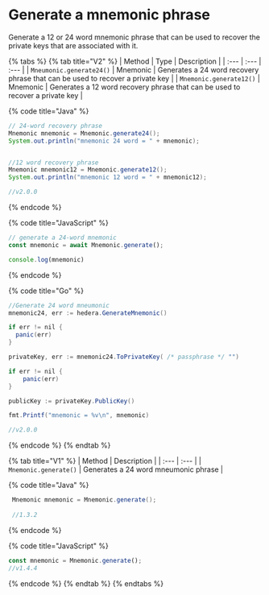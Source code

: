 # Generate a mnemonic phrase

Generate a 12 or 24 word mnemonic phrase that can be used to recover the private keys that are associated with it. 

{% tabs %}
{% tab title="V2" %}
| Method | Type | Description |
| :--- | :--- | :--- |
| `Mneumonic.generate24()` | Mnemonic | Generates a 24 word recovery phrase that can be used to recover a private key |
| `Mnemonic.generate12()` | Mnemonic | Generates a 12 word recovery phrase that can be used to recover a private key |

{% code title="Java" %}
```java
// 24-word recovery phrase
Mnemonic mnemonic = Mnemonic.generate24();
System.out.println("mnemonic 24 word = " + mnemonic);


//12 word recovery phrase
Mnemonic mnemonic12 = Mnemonic.generate12();
System.out.println("mnemonic 12 word = " + mnemonic12);

//v2.0.0
```
{% endcode %}

{% code title="JavaScript" %}
```javascript
// generate a 24-word mnemonic
const mnemonic = await Mnemonic.generate();

console.log(mnemonic)
```
{% endcode %}

{% code title="Go" %}
```java
//Generate 24 word mneumonic
mnemonic24, err := hedera.GenerateMnemonic()

if err != nil {
  panic(err)
}

privateKey, err := mnemonic24.ToPrivateKey( /* passphrase */ "")

if err != nil {
	panic(err)
}

publicKey := privateKey.PublicKey()

fmt.Printf("mnemonic = %v\n", mnemonic)

//v2.0.0
```
{% endcode %}
{% endtab %}

{% tab title="V1" %}
| Method | Description |
| :--- | :--- |
| `Mnemonic.generate()` | Generates a 24 word mneumonic phrase |

{% code title="Java" %}
```java
 Mnemonic mnemonic = Mnemonic.generate();
 
 //1.3.2
```
{% endcode %}

{% code title="JavaScript" %}
```javascript
const mnemonic = Mnemonic.generate();
//v1.4.4
```
{% endcode %}
{% endtab %}
{% endtabs %}

## 

